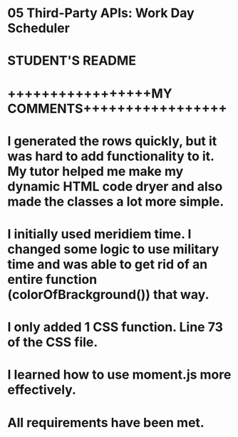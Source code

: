 # 05 Third-Party APIs: Work Day Scheduler
# STUDENT'S README

# +++++++++++++++++MY COMMENTS+++++++++++++++++

# I generated the rows quickly, but it was hard to add functionality to it. My tutor helped me make my dynamic HTML code dryer and also made the classes a lot more simple. 
# I initially used meridiem time. I changed some logic to use military time and was able to get rid of an entire function (colorOfBrackground()) that way. 
# I only added 1 CSS function. Line 73 of the CSS file. 
# I learned how to use moment.js more effectively.
# All requirements have been met.



